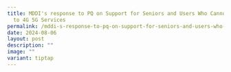 ```yaml
---
title: MDDI's response to PQ on Support for Seniors and Users Who Cannot Transit
  to 4G 5G Services
permalink: /mddi-s-response-to-pq-on-support-for-seniors-and-users-who-cannot-transit-to-4g-5g-services/
date: 2024-08-06
layout: post
description: ""
image: ""
variant: tiptap
---
```

